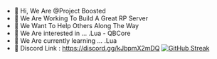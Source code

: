 - 👋 Hi, We Are @Project Boosted
- 👀 We Are Working To Build A Great RP Server
- 👀 We Want To Help Others Along The Way
- 👀 We Are interested in ... .Lua - QBCore
- 🌱 We Are currently learning ... .Lua
- 👀 Discord Link : https://discord.gg/kJbpmX2mDQ
[![GitHub Streak](http://github-readme-streak-stats.herokuapp.com?user=Project-Boosted&theme=dark&hide_border=true&date_format=j%20M%5B%20Y%5D)](https://git.io/streak-stats)

<!---
Project-Boosted/Project-Boosted is a ✨ special ✨ repository because its `README.md` (this file) appears on your GitHub profile.
You can click the Preview link to take a look at your changes.
--->
